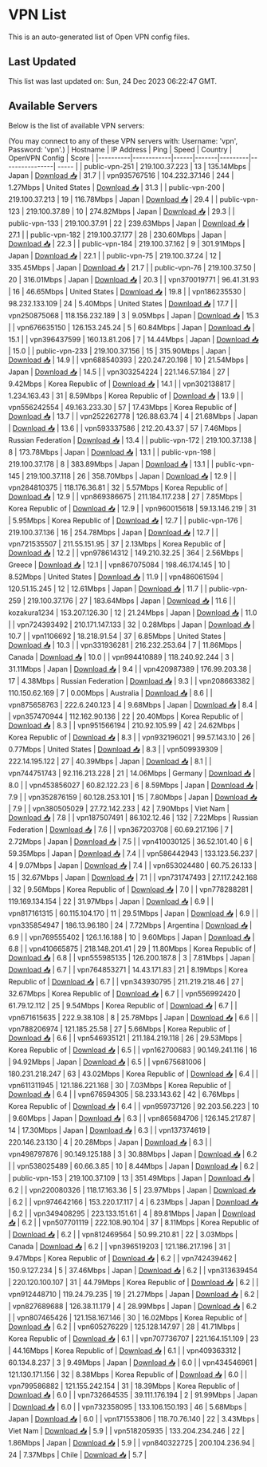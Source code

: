 # VPN List

This is an auto-generated list of Open VPN config files.

## Last Updated

This list was last updated on: Sun, 24 Dec 2023 06:22:47 GMT.

## Available Servers

Below is the list of available VPN servers:

(You may connect to any of these VPN servers with: Username: 'vpn', Password: 'vpn'.)
| Hostname | IP Address | Ping | Speed | Country | OpenVPN Config | Score |
|----------|------------|------|-------|---------|----------------| ----- |
| public-vpn-251 | 219.100.37.223 | 13 | 135.14Mbps | Japan | [Download 📥](./configs/server_0_JP.ovpn) | 31.7 |
| vpn935767516 | 104.232.37.146 | 244 | 1.27Mbps | United States | [Download 📥](./configs/server_1_US.ovpn) | 31.3 |
| public-vpn-200 | 219.100.37.213 | 19 | 116.78Mbps | Japan | [Download 📥](./configs/server_2_JP.ovpn) | 29.4 |
| public-vpn-123 | 219.100.37.89 | 10 | 274.82Mbps | Japan | [Download 📥](./configs/server_3_JP.ovpn) | 29.3 |
| public-vpn-133 | 219.100.37.91 | 22 | 239.63Mbps | Japan | [Download 📥](./configs/server_4_JP.ovpn) | 27.1 |
| public-vpn-182 | 219.100.37.177 | 28 | 230.60Mbps | Japan | [Download 📥](./configs/server_5_JP.ovpn) | 22.3 |
| public-vpn-184 | 219.100.37.162 | 9 | 301.91Mbps | Japan | [Download 📥](./configs/server_6_JP.ovpn) | 22.1 |
| public-vpn-75 | 219.100.37.24 | 12 | 335.45Mbps | Japan | [Download 📥](./configs/server_7_JP.ovpn) | 21.7 |
| public-vpn-76 | 219.100.37.50 | 20 | 316.01Mbps | Japan | [Download 📥](./configs/server_8_JP.ovpn) | 20.3 |
| vpn370019771 | 96.41.31.93 | 16 | 46.65Mbps | United States | [Download 📥](./configs/server_9_US.ovpn) | 19.8 |
| vpn186235530 | 98.232.133.109 | 24 | 5.40Mbps | United States | [Download 📥](./configs/server_10_US.ovpn) | 17.7 |
| vpn250875068 | 118.156.232.189 | 3 | 9.05Mbps | Japan | [Download 📥](./configs/server_11_JP.ovpn) | 15.3 |
| vpn676635150 | 126.153.245.24 | 5 | 60.84Mbps | Japan | [Download 📥](./configs/server_12_JP.ovpn) | 15.1 |
| vpn396437599 | 160.13.81.206 | 7 | 14.44Mbps | Japan | [Download 📥](./configs/server_13_JP.ovpn) | 15.0 |
| public-vpn-233 | 219.100.37.156 | 15 | 315.90Mbps | Japan | [Download 📥](./configs/server_14_JP.ovpn) | 14.9 |
| vpn688540393 | 220.247.20.198 | 10 | 21.54Mbps | Japan | [Download 📥](./configs/server_15_JP.ovpn) | 14.5 |
| vpn303254224 | 221.146.57.184 | 27 | 9.42Mbps | Korea Republic of | [Download 📥](./configs/server_16_KR.ovpn) | 14.1 |
| vpn302138817 | 1.234.163.43 | 31 | 8.59Mbps | Korea Republic of | [Download 📥](./configs/server_17_KR.ovpn) | 13.9 |
| vpn556242554 | 49.163.233.30 | 57 | 17.43Mbps | Korea Republic of | [Download 📥](./configs/server_18_KR.ovpn) | 13.7 |
| vpn252262778 | 126.88.63.74 | 4 | 21.68Mbps | Japan | [Download 📥](./configs/server_19_JP.ovpn) | 13.6 |
| vpn593337586 | 212.20.43.37 | 57 | 7.46Mbps | Russian Federation | [Download 📥](./configs/server_20_RU.ovpn) | 13.4 |
| public-vpn-172 | 219.100.37.138 | 8 | 173.78Mbps | Japan | [Download 📥](./configs/server_21_JP.ovpn) | 13.1 |
| public-vpn-198 | 219.100.37.178 | 8 | 383.89Mbps | Japan | [Download 📥](./configs/server_22_JP.ovpn) | 13.1 |
| public-vpn-145 | 219.100.37.118 | 26 | 358.70Mbps | Japan | [Download 📥](./configs/server_23_JP.ovpn) | 12.9 |
| vpn284810375 | 118.176.36.81 | 32 | 5.57Mbps | Korea Republic of | [Download 📥](./configs/server_24_KR.ovpn) | 12.9 |
| vpn869386675 | 211.184.117.238 | 27 | 7.85Mbps | Korea Republic of | [Download 📥](./configs/server_25_KR.ovpn) | 12.9 |
| vpn960015618 | 59.13.146.219 | 31 | 5.95Mbps | Korea Republic of | [Download 📥](./configs/server_26_KR.ovpn) | 12.7 |
| public-vpn-176 | 219.100.37.136 | 16 | 254.78Mbps | Japan | [Download 📥](./configs/server_27_JP.ovpn) | 12.7 |
| vpn721535507 | 211.55.151.95 | 37 | 2.13Mbps | Korea Republic of | [Download 📥](./configs/server_28_KR.ovpn) | 12.2 |
| vpn978614312 | 149.210.32.25 | 364 | 2.56Mbps | Greece | [Download 📥](./configs/server_29_GR.ovpn) | 12.1 |
| vpn867075084 | 198.46.174.145 | 10 | 8.52Mbps | United States | [Download 📥](./configs/server_30_US.ovpn) | 11.9 |
| vpn486061594 | 120.51.15.245 | 12 | 12.61Mbps | Japan | [Download 📥](./configs/server_31_JP.ovpn) | 11.7 |
| public-vpn-259 | 219.100.37.176 | 27 | 183.64Mbps | Japan | [Download 📥](./configs/server_32_JP.ovpn) | 11.6 |
| kozakura1234 | 153.207.126.30 | 12 | 21.24Mbps | Japan | [Download 📥](./configs/server_33_JP.ovpn) | 11.0 |
| vpn724393492 | 210.171.147.133 | 32 | 0.28Mbps | Japan | [Download 📥](./configs/server_34_JP.ovpn) | 10.7 |
| vpn1106692 | 18.218.91.54 | 37 | 6.85Mbps | United States | [Download 📥](./configs/server_35_US.ovpn) | 10.3 |
| vpn331936281 | 216.232.253.64 | 7 | 11.86Mbps | Canada | [Download 📥](./configs/server_36_CA.ovpn) | 10.0 |
| vpn994410889 | 118.240.92.244 | 3 | 31.11Mbps | Japan | [Download 📥](./configs/server_37_JP.ovpn) | 9.4 |
| vpn420987389 | 176.99.203.38 | 17 | 4.38Mbps | Russian Federation | [Download 📥](./configs/server_38_RU.ovpn) | 9.3 |
| vpn208663382 | 110.150.62.169 | 7 | 0.00Mbps | Australia | [Download 📥](./configs/server_39_AU.ovpn) | 8.6 |
| vpn875658763 | 222.6.240.123 | 4 | 9.68Mbps | Japan | [Download 📥](./configs/server_40_JP.ovpn) | 8.4 |
| vpn357470944 | 112.162.90.136 | 22 | 20.40Mbps | Korea Republic of | [Download 📥](./configs/server_41_KR.ovpn) | 8.3 |
| vpn951566194 | 210.92.105.99 | 42 | 24.62Mbps | Korea Republic of | [Download 📥](./configs/server_42_KR.ovpn) | 8.3 |
| vpn932196021 | 99.57.143.10 | 26 | 0.77Mbps | United States | [Download 📥](./configs/server_43_US.ovpn) | 8.3 |
| vpn509939309 | 222.14.195.122 | 27 | 40.39Mbps | Japan | [Download 📥](./configs/server_44_JP.ovpn) | 8.1 |
| vpn744751743 | 92.116.213.228 | 21 | 14.06Mbps | Germany | [Download 📥](./configs/server_45_DE.ovpn) | 8.0 |
| vpn453856027 | 60.82.122.23 | 6 | 8.59Mbps | Japan | [Download 📥](./configs/server_46_JP.ovpn) | 7.9 |
| vpn352876159 | 60.128.253.101 | 15 | 7.80Mbps | Japan | [Download 📥](./configs/server_47_JP.ovpn) | 7.9 |
| vpn380505029 | 27.72.142.233 | 42 | 7.90Mbps | Viet Nam | [Download 📥](./configs/server_48_VN.ovpn) | 7.8 |
| vpn187507491 | 86.102.12.46 | 132 | 7.22Mbps | Russian Federation | [Download 📥](./configs/server_49_RU.ovpn) | 7.6 |
| vpn367203708 | 60.69.217.196 | 7 | 2.72Mbps | Japan | [Download 📥](./configs/server_50_JP.ovpn) | 7.5 |
| vpn410030125 | 36.52.101.40 | 6 | 59.35Mbps | Japan | [Download 📥](./configs/server_51_JP.ovpn) | 7.4 |
| vpn586442943 | 133.123.56.237 | 4 | 9.07Mbps | Japan | [Download 📥](./configs/server_52_JP.ovpn) | 7.4 |
| vpn653024480 | 60.75.26.133 | 15 | 32.67Mbps | Japan | [Download 📥](./configs/server_53_JP.ovpn) | 7.1 |
| vpn731747493 | 27.117.242.168 | 32 | 9.56Mbps | Korea Republic of | [Download 📥](./configs/server_54_KR.ovpn) | 7.0 |
| vpn778288281 | 119.169.134.154 | 22 | 31.97Mbps | Japan | [Download 📥](./configs/server_55_JP.ovpn) | 6.9 |
| vpn817161315 | 60.115.104.170 | 11 | 29.51Mbps | Japan | [Download 📥](./configs/server_56_JP.ovpn) | 6.9 |
| vpn335854947 | 186.13.96.180 | 24 | 7.72Mbps | Argentina | [Download 📥](./configs/server_57_AR.ovpn) | 6.9 |
| vpn769555402 | 126.1.16.188 | 10 | 9.60Mbps | Japan | [Download 📥](./configs/server_58_JP.ovpn) | 6.8 |
| vpn410665875 | 218.148.201.41 | 29 | 11.80Mbps | Korea Republic of | [Download 📥](./configs/server_59_KR.ovpn) | 6.8 |
| vpn555985135 | 126.200.187.8 | 3 | 7.81Mbps | Japan | [Download 📥](./configs/server_60_JP.ovpn) | 6.7 |
| vpn764853271 | 14.43.171.83 | 21 | 8.19Mbps | Korea Republic of | [Download 📥](./configs/server_61_KR.ovpn) | 6.7 |
| vpn343930795 | 211.219.218.46 | 27 | 32.67Mbps | Korea Republic of | [Download 📥](./configs/server_62_KR.ovpn) | 6.7 |
| vpn556992420 | 61.79.12.112 | 25 | 9.54Mbps | Korea Republic of | [Download 📥](./configs/server_63_KR.ovpn) | 6.7 |
| vpn671615635 | 222.9.38.108 | 8 | 25.78Mbps | Japan | [Download 📥](./configs/server_64_JP.ovpn) | 6.6 |
| vpn788206974 | 121.185.25.58 | 27 | 5.66Mbps | Korea Republic of | [Download 📥](./configs/server_65_KR.ovpn) | 6.6 |
| vpn546935121 | 211.184.219.118 | 26 | 29.53Mbps | Korea Republic of | [Download 📥](./configs/server_66_KR.ovpn) | 6.5 |
| vpn162700683 | 90.149.241.116 | 16 | 94.92Mbps | Japan | [Download 📥](./configs/server_67_JP.ovpn) | 6.5 |
| vpn675681006 | 180.231.218.247 | 63 | 43.02Mbps | Korea Republic of | [Download 📥](./configs/server_68_KR.ovpn) | 6.4 |
| vpn611311945 | 121.186.221.168 | 30 | 7.03Mbps | Korea Republic of | [Download 📥](./configs/server_69_KR.ovpn) | 6.4 |
| vpn676594305 | 58.233.143.62 | 42 | 6.76Mbps | Korea Republic of | [Download 📥](./configs/server_70_KR.ovpn) | 6.4 |
| vpn959737126 | 92.203.56.223 | 10 | 9.60Mbps | Japan | [Download 📥](./configs/server_71_JP.ovpn) | 6.3 |
| vpn865684706 | 126.145.217.87 | 14 | 17.30Mbps | Japan | [Download 📥](./configs/server_72_JP.ovpn) | 6.3 |
| vpn137374619 | 220.146.23.130 | 4 | 20.28Mbps | Japan | [Download 📥](./configs/server_73_JP.ovpn) | 6.3 |
| vpn498797876 | 90.149.125.188 | 3 | 30.88Mbps | Japan | [Download 📥](./configs/server_74_JP.ovpn) | 6.2 |
| vpn538025489 | 60.66.3.85 | 10 | 8.44Mbps | Japan | [Download 📥](./configs/server_75_JP.ovpn) | 6.2 |
| public-vpn-153 | 219.100.37.109 | 13 | 351.49Mbps | Japan | [Download 📥](./configs/server_76_JP.ovpn) | 6.2 |
| vpn220080326 | 118.17.163.36 | 5 | 23.97Mbps | Japan | [Download 📥](./configs/server_77_JP.ovpn) | 6.2 |
| vpn974642166 | 153.220.17.117 | 4 | 6.23Mbps | Japan | [Download 📥](./configs/server_78_JP.ovpn) | 6.2 |
| vpn349408295 | 223.133.151.61 | 4 | 89.81Mbps | Japan | [Download 📥](./configs/server_79_JP.ovpn) | 6.2 |
| vpn507701119 | 222.108.90.104 | 37 | 8.11Mbps | Korea Republic of | [Download 📥](./configs/server_80_KR.ovpn) | 6.2 |
| vpn812469564 | 50.99.210.81 | 22 | 3.03Mbps | Canada | [Download 📥](./configs/server_81_CA.ovpn) | 6.2 |
| vpn396519203 | 121.186.217.196 | 31 | 9.47Mbps | Korea Republic of | [Download 📥](./configs/server_82_KR.ovpn) | 6.2 |
| vpn742439462 | 150.9.127.234 | 5 | 37.46Mbps | Japan | [Download 📥](./configs/server_83_JP.ovpn) | 6.2 |
| vpn313639454 | 220.120.100.107 | 31 | 44.79Mbps | Korea Republic of | [Download 📥](./configs/server_84_KR.ovpn) | 6.2 |
| vpn912448710 | 119.24.79.235 | 19 | 21.27Mbps | Japan | [Download 📥](./configs/server_85_JP.ovpn) | 6.2 |
| vpn827689688 | 126.38.11.179 | 4 | 28.99Mbps | Japan | [Download 📥](./configs/server_86_JP.ovpn) | 6.2 |
| vpn807465426 | 121.158.167.146 | 30 | 16.02Mbps | Korea Republic of | [Download 📥](./configs/server_87_KR.ovpn) | 6.2 |
| vpn605276229 | 125.128.147.97 | 28 | 41.71Mbps | Korea Republic of | [Download 📥](./configs/server_88_KR.ovpn) | 6.1 |
| vpn707736707 | 221.164.151.109 | 23 | 44.16Mbps | Korea Republic of | [Download 📥](./configs/server_89_KR.ovpn) | 6.1 |
| vpn409363312 | 60.134.8.237 | 3 | 9.49Mbps | Japan | [Download 📥](./configs/server_90_JP.ovpn) | 6.0 |
| vpn434546961 | 121.130.171.156 | 32 | 8.38Mbps | Korea Republic of | [Download 📥](./configs/server_91_KR.ovpn) | 6.0 |
| vpn799586882 | 121.155.242.154 | 31 | 18.39Mbps | Korea Republic of | [Download 📥](./configs/server_92_KR.ovpn) | 6.0 |
| vpn732664535 | 39.111.176.194 | 2 | 91.99Mbps | Japan | [Download 📥](./configs/server_93_JP.ovpn) | 6.0 |
| vpn732358095 | 133.106.150.193 | 46 | 5.68Mbps | Japan | [Download 📥](./configs/server_94_JP.ovpn) | 6.0 |
| vpn171553806 | 118.70.76.140 | 22 | 3.43Mbps | Viet Nam | [Download 📥](./configs/server_95_VN.ovpn) | 5.9 |
| vpn518205935 | 133.204.234.246 | 22 | 1.86Mbps | Japan | [Download 📥](./configs/server_96_JP.ovpn) | 5.9 |
| vpn840322725 | 200.104.236.94 | 24 | 7.37Mbps | Chile | [Download 📥](./configs/server_97_CL.ovpn) | 5.7 |
